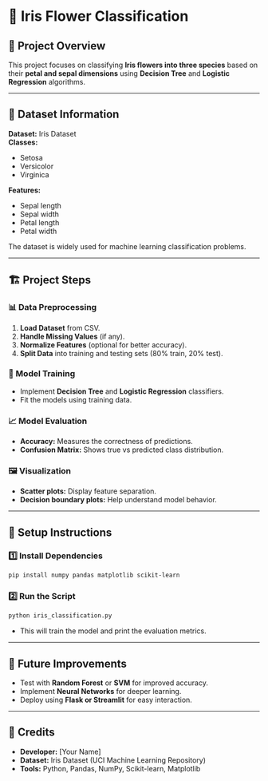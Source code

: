 # 🌺 Iris Flower Classification  

## 📌 Project Overview  

This project focuses on classifying **Iris flowers into three species** based on their **petal and sepal dimensions** using **Decision Tree** and **Logistic Regression** algorithms.  

---

## 📂 Dataset Information  

**Dataset:** Iris Dataset  
**Classes:**  
- Setosa  
- Versicolor  
- Virginica  

**Features:**  
- Sepal length  
- Sepal width  
- Petal length  
- Petal width  

The dataset is widely used for machine learning classification problems.  

---

## 🏗️ Project Steps  

### 📊 Data Preprocessing  
1. **Load Dataset** from CSV.  
2. **Handle Missing Values** (if any).  
3. **Normalize Features** (optional for better accuracy).  
4. **Split Data** into training and testing sets (80% train, 20% test).  

### 🤖 Model Training  
- Implement **Decision Tree** and **Logistic Regression** classifiers.  
- Fit the models using training data.  

### 📈 Model Evaluation  
- **Accuracy:** Measures the correctness of predictions.  
- **Confusion Matrix:** Shows true vs predicted class distribution.  

### 🖼️ Visualization  
- **Scatter plots:** Display feature separation.  
- **Decision boundary plots:** Help understand model behavior.  

---

## 🔧 Setup Instructions  

### 1️⃣ Install Dependencies  
```bash
pip install numpy pandas matplotlib scikit-learn
```

### 2️⃣ Run the Script  
```bash
python iris_classification.py
```

- This will train the model and print the evaluation metrics.  

---

## 🚀 Future Improvements  

- Test with **Random Forest** or **SVM** for improved accuracy.  
- Implement **Neural Networks** for deeper learning.  
- Deploy using **Flask or Streamlit** for easy interaction.  

---

## 🙌 Credits  

- **Developer:** [Your Name]  
- **Dataset:** Iris Dataset (UCI Machine Learning Repository)  
- **Tools:** Python, Pandas, NumPy, Scikit-learn, Matplotlib  
